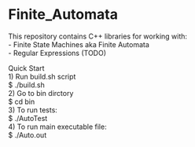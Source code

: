 # Finite_Automata
This repository contains C++ libraries for working with: \
      - Finite State Machines aka Finite Automata \
      - Regular Expressions (TODO)

Quick Start \
      1) Run build.sh script \
            $ ./build.sh \
      2) Go to bin dirctory \
            $ cd bin \
      3) To run tests: \
            $ ./AutoTest \
      4) To run main executable file: \
            $ ./Auto.out